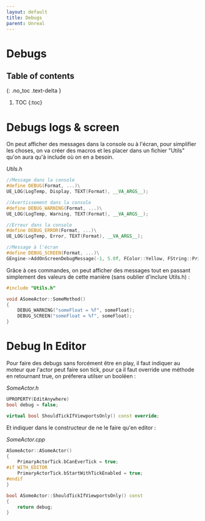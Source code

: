```yaml
---
layout: default
title: Debugs
parent: Unreal
---
```



# Debugs
## Table of contents
{: .no_toc .text-delta }

1. TOC
{:toc}

# Debugs logs & screen
On peut afficher des messages dans la console ou à l'écran, pour simplifier les choses, on va créer des macros et les placer dans un fichier "Utils" qu'on aura qu'à include où on en a besoin.

*Utils.h*
```cpp
//Message dans la console
#define DEBUG(Format, ...)\
UE_LOG(LogTemp, Display, TEXT(Format), __VA_ARGS__);

//Avertissement dans la console
#define DEBUG_WARNING(Format, ...)\
UE_LOG(LogTemp, Warning, TEXT(Format), __VA_ARGS__);

//Erreur dans la console
#define DEBUG_ERROR(Format, ...)\
UE_LOG(LogTemp, Error, TEXT(Format), __VA_ARGS__);

//Message à l'écran
#define DEBUG_SCREEN(Format, ...)\
GEngine->AddOnScreenDebugMessage(-1, 5.0f, FColor::Yellow, FString::Printf(TEXT(Format), __VA_ARGS__));
```
Grâce à ces commandes, on peut afficher des messages tout en passant simplement des valeurs de cette manière (sans oublier d'inclure Utils.h) :
```cpp
#include "Utils.h"

void ASomeActor::SomeMethod()
{
	DEBUG_WARNING("someFloat = %f", someFloat);
	DEBUG_SCREEN("someFloat = %f", someFloat);
}
```

# Debug In Editor
Pour faire des debugs sans forcément être en play, il faut indiquer au moteur que l'actor peut faire son tick, pour ça il faut override une méthode en retournant true, on préferera utilser un booléen :

*SomeActor.h*
```cpp
UPROPERTY(EditAnywhere)
bool debug = false;

virtual bool ShouldTickIfViewportsOnly() const override;
```
Et indiquer dans le constructeur de ne le faire qu'en editor :

*SomeActor.cpp*
```cpp
ASomeActor::ASomeActor()
{
	PrimaryActorTick.bCanEverTick = true;
#if WITH_EDITOR
	PrimaryActorTick.bStartWithTickEnabled = true;
#endif
}

bool ASomeActor::ShouldTickIfViewportsOnly() const
{
	return debug;
}
```
